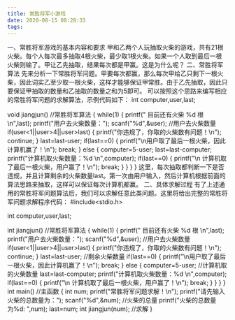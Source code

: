 ```yaml
---
title: 常胜将军小游戏
date: 2020-08-15 08:28:33
tags:
---
```

一、常胜将军游戏的基本内容和要求
甲和乙两个人玩抽取火柴的游戏，共有21根火柴。每个人每次最多抽取4根火柴，最少取1根火柴。如果一个人取到最后一根火柴则输了。甲让乙先抽取，结果每次都是甲赢。这是为什么呢？
二、常胜将军算法
先来分析一下常胜将军问题。甲要每次都赢，那么每次甲给乙只剩下一根火柴，因此词实乙至少取一根火柴，这样才能够保证甲常胜。由于乙先抽取，因此只要保证甲抽取的数量和乙抽取的数量之和为5即可。
可以按照这个思路来编写相应的常胜将军问题的求解算法，示例代码如下：
int computer,user,last;

void jiangjun()			//常胜将军算法
{
	while(1)
	{
		printf(" 目前还有火柴 %d 根 \n",last);
		printf("用户去火柴数量：");
		scanf("%d",&user);			//用户去火柴数量
		if(user<1||user>4||user>last)
		{
			printf("你违规了，你取的火柴数有问题！\n");
			continue;
	 	} 
	 	last=last-user;
	 	if(last==0)
	 	{
	 		printf("\n用户取了最后一根火柴，因此计算机赢了！\n");
	 		break;
	 	}
	 	else
	 	{
	 		computer=5-user;
	 		last=last-computer;
	 		printf("计算机取火柴数量：%d \n",computer);
	 		if(last==0)
	 		{
	 			printf("\n 计算机取了最后一根火柴，用户赢了！\n");
	 			break;
		 	}
	 	}
 	} 
}
这里，每次抽取都判断一下是否违规，并且计算剩余的火柴数量last。第一次由用户输入，然后计算机根据前面的算法思路来抽取，这样可以保证每次计算机都赢。
二、具体求解过程
有了上述通用的常胜将军问题算法后，我们可以求解任意此类问题。这里将给出完整的常胜将军问题求解程序代码：
#include<stdio.h>

int computer,user,last;

int jiangjun()			//常胜将军算法
{
	while(1)
	{
		printf(" 目前还有火柴 %d 根 \n",last);
		printf("用户去火柴数量：");
		scanf("%d",&user);			//用户去火柴数量
		if(user<1||user>4||user>last)
		{
			printf("你违规了，你取的火柴数有问题！\n");
			continue;
	 	} 
	 	last=last-user;			//剩余火柴数量 
	 	if(last==0)
	 	{
	 		printf("\n用户取了最后一根火柴，因此计算机赢了！\n");
	 		break;
	 	}
	 	else
	 	{
	 		computer=5-user;			//计算机取的火柴数量 
	 		last=last-computer;
	 		printf("计算机取火柴数量：%d \n",computer);
	 		if(last==0)
	 		{
	 			printf("\n 计算机取了最后一根火柴，用户赢了！\n");
	 			break;
		 	}
	 	}
 	} 
}
int main()			//主函数 
{
	int num;
	printf("常胜将军问题求解！\n");
	printf("请先输入火柴的总数量为：");
	scanf("%d",&num);			//火柴的总量 
	printf("火柴的总数量为%d: ",num);
	last=num;
	int jiangjun(num);			//求解 
}